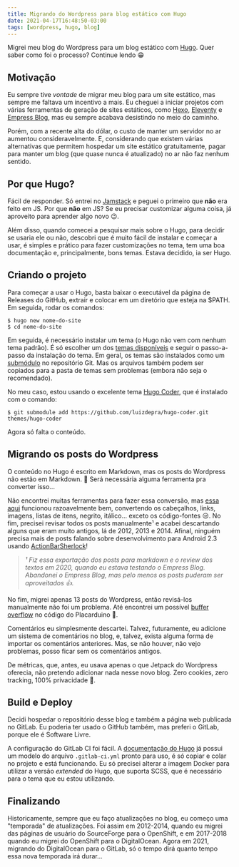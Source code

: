 ```yaml
---
title: Migrando do Wordpress para blog estático com Hugo
date: 2021-04-17T16:48:50-03:00
tags: [wordpress, hugo, blog]
---
```


Migrei meu blog do Wordpress para um blog estático com [Hugo][]. Quer saber
como foi o processo? Continue lendo 😁

## Motivação

Eu sempre tive _vontade_ de migrar meu blog para um site estático, mas sempre me
faltava um incentivo a mais. Eu cheguei a iniciar projetos com várias ferramentas
de geração de sites estáticos, como [Hexo][], [Eleventy][] e [Empress Blog][],
mas eu sempre acabava desistindo no meio do caminho.

Porém, com a recente alta do dólar, o custo de manter um servidor no ar aumentou
consideravelmente. E, considerando que existem várias alternativas que permitem
hospedar um site estático gratuitamente, pagar para manter um blog (que quase
nunca é atualizado) no ar não faz nenhum sentido.

## Por que Hugo?

Fácil de responder. Só entrei no [Jamstack] e peguei o primeiro que **não** era
feito em JS. Por que **não** em JS? Se eu precisar customizar alguma coisa, já
aproveito para aprender algo novo 😉.

Além disso, quando comecei a pesquisar mais sobre o Hugo, para decidir se
usaria ele ou não, descobri que é muito fácil de instalar e começar a usar, é
simples e prático para fazer customizações no tema, tem uma boa documentação e,
principalmente, bons temas. Estava decidido, ia ser Hugo.

## Criando o projeto

Para começar a usar o Hugo, basta baixar o executável da página de Releases do
GitHub, extrair e colocar em um diretório que esteja na $PATH. Em seguida, rodar
os comandos:

```
$ hugo new nome-do-site
$ cd nome-do-site
```

Em seguida, é necessário instalar um tema (o Hugo não vem com nenhum tema padrão).
É só escolher um dos [temas disponíveis][hugo-themes] e seguir o passo-a-passo da
instalação do tema. Em geral, os temas são instalados como um [submódulo][git-submodule]
no repositório Git. Mas os arquivos também podem ser copiados para a pasta de temas
sem problemas (embora não seja o recomendado).

No meu caso, estou usando o excelente tema [Hugo Coder][], que é instalado com o
comando:

```
$ git submodule add https://github.com/luizdepra/hugo-coder.git themes/hugo-coder
```

Agora só falta o conteúdo.

## Migrando os posts do Wordpress

O conteúdo no Hugo é escrito em Markdown, mas os posts do Wordpress não estão
em Markdown. 🤔 Será necessária alguma ferramenta pra converter isso...

Não encontrei muitas ferramentas para fazer essa conversão, mas [essa aqui][wp-to-md]
funcionou razoavelmente bem, convertendo os cabeçalhos, links, imagens, listas de
itens, negrito, itálico... exceto os código-fontes 😒. No fim, precisei revisar
todos os posts manualmente¹ e acabei descartando alguns que eram muito antigos,
lá de 2012, 2013 e 2014. Afinal, ninguém precisa mais de posts falando sobre
desenvolvimento para Android 2.3 usando [ActionBarSherlock][]!

> _¹ Fiz essa exportação dos posts para markdown e o review dos textos em 2020,
> quando eu estava testando o Empress Blog. Abandonei o Empress Blog, mas pelo
> menos os posts puderam ser aproveitados 👍._

No fim, migrei apenas 13 posts do Wordpress, então revisá-los manualmente não
foi um problema. Até encontrei um possível [buffer overflow][] no código do
Placarduino 😬.

Comentários eu simplesmente descartei. Talvez, futuramente, eu adicione um
sistema de comentários no blog, e, talvez, exista alguma forma de importar os
comentários anteriores. Mas, se não houver, não vejo problemas, posso ficar sem
os comentários antigos.

De métricas, que, antes, eu usava apenas o que Jetpack do Wordpress oferecia,
não pretendo adicionar nada nesse novo blog. Zero cookies, zero tracking, 100%
privacidade 💯.

## Build e Deploy

Decidi hospedar o repositório desse blog e também a página web publicada no
GitLab. Eu poderia ter usado o GitHub também, mas preferi o GitLab, porque ele
é Software Livre.

A configuração do GitLab CI foi fácil. A [documentação do Hugo][hugo-deploy-gitlab]
já possui um modelo do arquivo `.gitlab-ci.yml` pronto para uso, é só copiar e
colar no projeto e está funcionando. Eu só precisei alterar a imagem Docker
para utilizar a versão _extended_ do Hugo, que suporta SCSS, que é necessário
para o tema que eu estou utilizando.

## Finalizando

Historicamente, sempre que eu faço atualizações no blog, eu começo uma "temporada"
de atualizações. Foi assim em 2012-2014, quando eu migrei das páginas de usuário
do SourceForge para o OpenShift, e em 2017-2018 quando eu migrei do OpenShift
para o DigitalOcean. Agora em 2021, migrando do DigitalOcean para o GitLab,
só o tempo dirá quanto tempo essa nova temporada irá durar...


[Hugo]: https://gohugo.io/
[Hexo]: https://hexo.io/
[Eleventy]: https://www.11ty.dev/
[Empress Blog]: https://github.com/empress/empress-blog
[Jamstack]: https://jamstack.org/generators/
[hugo-themes]: https://gohugo.io/
[git-submodule]: https://git-scm.com/book/en/v2/Git-Tools-Submodules
[Hugo Coder]: https://github.com/luizdepra/hugo-coder/
[wp-to-md]: https://github.com/lonekorean/wordpress-export-to-markdown
[ActionBarSherlock]: http://actionbarsherlock.com/
[buffer overflow]: /posts/2017/11/display-maior-numeros-maiores/
[hugo-deploy-gitlab]: https://gohugo.io/hosting-and-deployment/hosting-on-gitlab/
